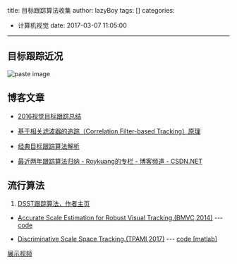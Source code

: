 title: 目标跟踪算法收集
author: lazyBoy
tags: []
categories:
  - 计算机视觉
date: 2017-03-07 11:05:00
---
## 目标跟踪近况

![paste image](http://oh1jgyw0v.bkt.clouddn.com/1488876043750kroxgtal.png?imageslim)

## 博客文章

- [2016视觉目标跟踪总结](http://blog.csdn.net/jacke121/article/details/54463035?locationNum=11&fps=1)

- [基于相关滤波器的追踪（Correlation Filter-based Tracking）原理](
http://blog.csdn.net/hjl240/article/details/52174983)

- [经典目标跟踪算法解析](https://sanwen8.cn/p/2f4KThy.html)

- [最近两年跟踪算法归纳 - Roykuang的专栏 - 博客频道 - CSDN.NET](http://blog.csdn.net/pirlck/article/details/53040340)


## 流行算法

1. [DSST跟踪算法，作者主页](http://www.cvl.isy.liu.se/en/research/objrec/visualtracking/scalvistrack/index.html)

  - [Accurate Scale Estimation for Robust Visual Tracking.(BMVC,2014)](http://www.cvl.isy.liu.se/en/research/objrec/visualtracking/scalvistrack/ScaleTracking_BMVC14.pdf) ---[code](http://www.cvl.isy.liu.se/en/research/objrec/visualtracking/scalvistrack/DSST_code.zip)

  - [Discriminative Scale Space Tracking.(TPAMI,2017)](http://www.cvl.isy.liu.se/en/research/objrec/visualtracking/scalvistrack/DSST_TPAMI.pdf) --- [code [matlab]](http://www.cvl.isy.liu.se/en/research/objrec/visualtracking/scalvistrack/fDSST_code.zip)

  [展示视频](http://www.cvl.isy.liu.se/en/research/objrec/visualtracking/scalvistrack/ScaleTracking_BMVC14_video.mp4)